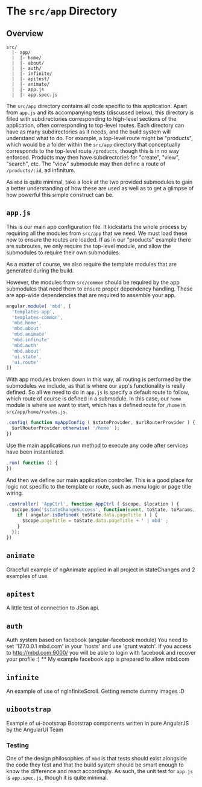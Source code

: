 # The `src/app` Directory

## Overview

```
src/
  |- app/
  |  |- home/
  |  |- about/
  |  |- auth/
  |  |- infinite/
  |  |- apitest/
  |  |- animate/
  |  |- app.js
  |  |- app.spec.js
```

The `src/app` directory contains all code specific to this application. Apart
from `app.js` and its accompanying tests (discussed below), this directory is
filled with subdirectories corresponding to high-level sections of the
application, often corresponding to top-level routes. Each directory can have as
many subdirectories as it needs, and the build system will understand what to
do. For example, a top-level route might be "products", which would be a folder
within the `src/app` directory that conceptually corresponds to the top-level
route `/products`, though this is in no way enforced. Products may then have
subdirectories for "create", "view", "search", etc. The "view" submodule may
then define a route of `/products/:id`, ad infinitum.

As `mbd` is quite minimal, take a look at the two provided submodules
to gain a better understanding of how these are used as well as to get a
glimpse of how powerful this simple construct can be.

## `app.js`

This is our main app configuration file. It kickstarts the whole process by
requiring all the modules from `src/app` that we need. We must load these now to
ensure the routes are loaded. If as in our "products" example there are
subroutes, we only require the top-level module, and allow the submodules to
require their own submodules.

As a matter of course, we also require the template modules that are generated
during the build.

However, the modules from `src/common` should be required by the app
submodules that need them to ensure proper dependency handling. These are
app-wide dependencies that are required to assemble your app.

```js
angular.module( 'mbd', [
  'templates-app',
  'templates-common',
  'mbd.home',
  'mbd.about'
  'mbd.animate'
  'mbd.infinite'
  'mbd.auth'
  'mbd.about'
  'ui.state',
  'ui.route'
])
```

With app modules broken down in this way, all routing is performed by the
submodules we include, as that is where our app's functionality is really
defined.  So all we need to do in `app.js` is specify a default route to follow,
which route of course is defined in a submodule. In this case, our `home` module
is where we want to start, which has a defined route for `/home` in
`src/app/home/routes.js`.

```js
.config( function myAppConfig ( $stateProvider, $urlRouterProvider ) {
  $urlRouterProvider.otherwise( '/home' );
})
```

Use the main applications run method to execute any code after services
have been instantiated.

```js
.run( function () {
})
```

And then we define our main application controller. This is a good place for logic
not specific to the template or route, such as menu logic or page title wiring.

```js
.controller( 'AppCtrl', function AppCtrl ( $scope, $location ) {
  $scope.$on('$stateChangeSuccess', function(event, toState, toParams, fromState, fromParams){
    if ( angular.isDefined( toState.data.pageTitle ) ) {
      $scope.pageTitle = toState.data.pageTitle + ' | mbd' ;
    }
  });
})
```

## `animate`

Gracefull example of ngAnimate applied in all project in stateChanges and 2 examples of use.

## `apitest`

A little test of connection to JSon api.

## `auth`

Auth system based on facebook (angular-facebook module)
You need to set '127.0.0.1 mbd.com' in your 'hosts' and use 'grunt watch'.
If you access to http://mbd.com:9000/ you will be able to login with facebook
and recover your profile :)
** My example facebook app is prepared to allow mbd.com

## `infinite`

An example of use of ngInfiniteScroll.
Getting remote dummy images :D

## `uibootstrap`

Example of ui-bootstrap
Bootstrap components written in pure AngularJS by the AngularUI Team


### Testing

One of the design philosophies of `mbd` is that tests should exist
alongside the code they test and that the build system should be smart enough to
know the difference and react accordingly. As such, the unit test for `app.js`
is `app.spec.js`, though it is quite minimal.

